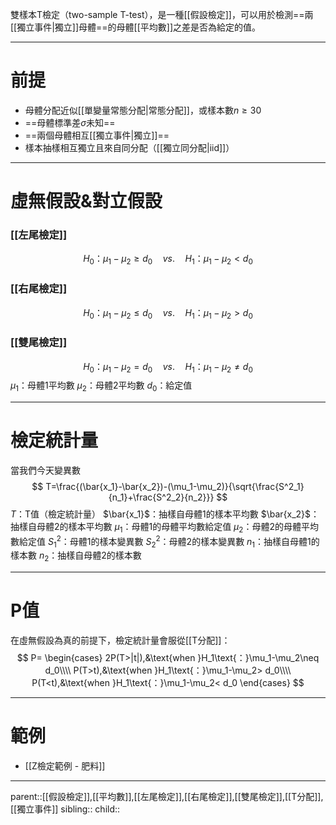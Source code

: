 雙樣本T檢定（two-sample T-test），是一種[[假設檢定]]，可以用於檢測==兩[[獨立事件|獨立]]母體==的母體[[平均數]]之差是否為給定的值。
- - -
# 前提
- 母體分配近似[[單變量常態分配|常態分配]]，或樣本數$n\geq 30$
- ==母體標準差$\sigma$未知==
- ==兩個母體相互[[獨立事件|獨立]]==
- 樣本抽樣相互獨立且來自同分配（[[獨立同分配|iid]]）
- - -
# 虛無假設&對立假設
### [[左尾檢定]]
$$
H_0\text{：}\mu_1-\mu_2\geq d_0\quad vs.\quad H_1\text{：}\mu_1-\mu_2<d_0
$$
### [[右尾檢定]]
$$
H_0\text{：}\mu_1-\mu_2\leq d_0\quad vs.\quad H_1\text{：}\mu_1-\mu_2>d_0
$$
### [[雙尾檢定]]
$$
H_0\text{：}\mu_1-\mu_2= d_0\quad vs.\quad H_1\text{：}\mu_1-\mu_2\neq d_0
$$
$\mu_1$：母體1平均數
$\mu_2$：母體2平均數
$d_0$：給定值
- - -
# 檢定統計量
當我們今天變異數
$$
T=\frac{(\bar{x_1}-\bar{x_2})-(\mu_1-\mu_2)}{\sqrt{\frac{S^2_1}{n_1}+\frac{S^2_2}{n_2}}}
$$
$T$：T值（檢定統計量）
$\bar{x_1}$：抽樣自母體1的樣本平均數
$\bar{x_2}$：抽樣自母體2的樣本平均數
$\mu_1$：母體1的母體平均數給定值
$\mu_2$：母體2的母體平均數給定值
$S_1^2$：母體1的樣本變異數
$S_2^2$：母體2的樣本變異數
$n_1$：抽樣自母體1的樣本數
$n_2$：抽樣自母體2的樣本數
- - -
# P值
在虛無假設為真的前提下，檢定統計量會服從[[T分配]]：
$$
P=
\begin{cases}
2P(T>|t|),&\text{when }H_1\text{：}\mu_1-\mu_2\neq d_0\\\\
P(T>t),&\text{when }H_1\text{：}\mu_1-\mu_2> d_0\\\\
P(T<t),&\text{when }H_1\text{：}\mu_1-\mu_2< d_0
\end{cases}
$$
- - -
# 範例
- [[Z檢定範例 - 肥料]]
- - -
parent::[[假設檢定]],[[平均數]],[[左尾檢定]],[[右尾檢定]],[[雙尾檢定]],[[T分配]],[[獨立事件]]
sibling::
child::